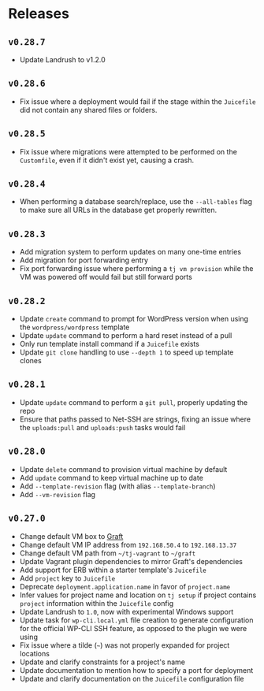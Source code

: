 # Releases

## `v0.28.7`
- Update Landrush to v1.2.0

## `v0.28.6`
- Fix issue where a deployment would fail if the stage within the `Juicefile` did
  not contain any shared files or folders.

## `v0.28.5`
- Fix issue where migrations were attempted to be performed on the `Customfile`,
  even if it didn't exist yet, causing a crash.

## `v0.28.4`
- When performing a database search/replace, use the `--all-tables` flag to make
  sure all URLs in the database get properly rewritten.

## `v0.28.3`

- Add migration system to perform updates on many one-time entries
- Add migration for port forwarding entry
- Fix port forwarding issue where performing a `tj vm provision` while the VM
  was powered off would fail but still forward ports

## `v0.28.2`

- Update `create` command to prompt for WordPress version when using the
  `wordpress/wordpress` template
- Update `update` command to perform a hard reset instead of a pull
- Only run template install command if a `Juicefile` exists
- Update `git clone` handling to use `--depth 1` to speed up template clones

## `v0.28.1`

- Update `update` command to perform a `git pull`, properly updating the repo
- Ensure that paths passed to Net-SSH are strings, fixing an issue where the
  `uploads:pull` and `uploads:push` tasks would fail

## `v0.28.0`

- Update `delete` command to provision virtual machine by default
- Add `update` command to keep virtual machine up to date
- Add `--template-revision` flag (with alias `--template-branch`)
- Add `--vm-revision` flag

## `v0.27.0`

- Change default VM box to [Graft](https://github.com/ezekg/graft)
- Change default VM IP address from `192.168.50.4` to `192.168.13.37`
- Change default VM path from `~/tj-vagrant` to `~/graft`
- Update Vagrant plugin dependencies to mirror Graft's dependencies
- Add support for ERB within a starter template's `Juicefile`
- Add `project` key to `Juicefile`
- Deprecate `deployment.application.name` in favor of `project.name`
- Infer values for project name and location on `tj setup` if project contains
  `project` information within the `Juicefile` config
- Update Landrush to `1.0`, now with experimental Windows support
- Update task for `wp-cli.local.yml` file creation to generate configuration for
  the official WP-CLI SSH feature, as opposed to the plugin we were using
- Fix issue where a tilde (`~`) was not properly expanded for project locations
- Update and clarify constraints for a project's name
- Update documentation to mention how to specify a port for deployment
- Update and clarify documentation on the `Juicefile` configuration file
